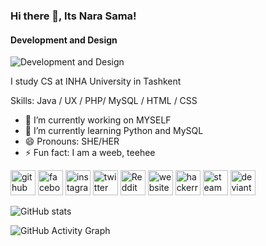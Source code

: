 ### Hi there 👋, Its Nara Sama!
#### Development and Design
![Development and Design](https://scontent.fhrk1-1.fna.fbcdn.net/v/t1.6435-9/218283328_960001914560245_1324443216319245970_n.png.jpg?_nc_cat=104&ccb=1-3&_nc_sid=ab6a21&_nc_ohc=Z04zwBUjS9MAX9KCfyb&_nc_ht=scontent.fhrk1-1.fna&oh=34c37867cd2ceee39efc8a4af12a4395&oe=60FC4EB7)

I study CS at INHA University in Tashkent

Skills: Java / UX / PHP/ MySQL / HTML / CSS

- 🔭 I’m currently working on MYSELF 
- 🌱 I’m currently learning Python and MySQL 
- 😄 Pronouns: SHE/HER 
- ⚡ Fun fact: I am a weeb, teehee 


[<img src='https://cdn.jsdelivr.net/npm/simple-icons@3.0.1/icons/github.svg' alt='github' height='40'>](https://github.com/NodiraTillayeva)  [<img src='https://cdn.jsdelivr.net/npm/simple-icons@3.0.1/icons/facebook.svg' alt='facebook' height='40'>](https://www.facebook.com/ntillayeva)  [<img src='https://cdn.jsdelivr.net/npm/simple-icons@3.0.1/icons/instagram.svg' alt='instagram' height='40'>](https://www.instagram.com/narasama.exe/)  [<img src='https://cdn.jsdelivr.net/npm/simple-icons@3.0.1/icons/twitter.svg' alt='twitter' height='40'>](https://twitter.com/ntillayeva)  [<img src='https://cdn.jsdelivr.net/npm/simple-icons@3.0.1/icons/reddit.svg' alt='Reddit' height='40'>](https://www.reddit.com/user/nara_sama)  [<img src='https://cdn.jsdelivr.net/npm/simple-icons@3.0.1/icons/icloud.svg' alt='website' height='40'>](https://www.artstation.com/nara_sama)  [<img src='https://cdn.jsdelivr.net/npm/simple-icons@3.0.1/icons/hackerrank.svg' alt='hackerrank' height='40'>](https://www.hackerrank.com/narasama)  [<img src='https://cdn.jsdelivr.net/npm/simple-icons@3.0.1/icons/steam.svg' alt='steam' height='40'>](https://steamcommunity.com/profiles/76561199005202670/)  [<img src='https://cdn.jsdelivr.net/npm/simple-icons@3.0.1/icons/deviantart.svg' alt='deviantart' height='40'>](https://www.deviantart.com/nadirasama)  

![GitHub stats](https://github-readme-stats.vercel.app/api?username=NodiraTillayeva&show_icons=true)  

![GitHub Activity Graph](https://activity-graph.herokuapp.com/graph?username=NodiraTillayeva)  


